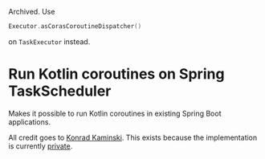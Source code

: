 Archived. Use 
```kotlin
Executor.asCorasCoroutineDispatcher()
``` 
on `TaskExecutor` instead.


# Run Kotlin coroutines on Spring TaskScheduler

Makes it possible to run Kotlin coroutines in existing Spring Boot applications.

All credit goes to [Konrad Kaminski](https://github.com/konrad-kaminski). 
This exists because the implementation is currently [private](https://github.com/konrad-kaminski/spring-kotlin-coroutine/blob/master/spring-kotlin-coroutine/src/main/kotlin/org/springframework/kotlin/coroutine/context/resolver/TaskSchedulerCoroutineContextResolver.kt).

